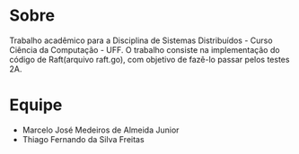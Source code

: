 # Sobre
Trabalho acadêmico para a Disciplina de Sistemas Distribuídos - Curso Ciência da Computação - UFF.
O trabalho consiste na implementação do código de Raft(arquivo raft.go), com objetivo de fazê-lo passar pelos testes 2A.

# Equipe
- Marcelo José Medeiros de Almeida Junior
- Thiago Fernando da Silva Freitas
